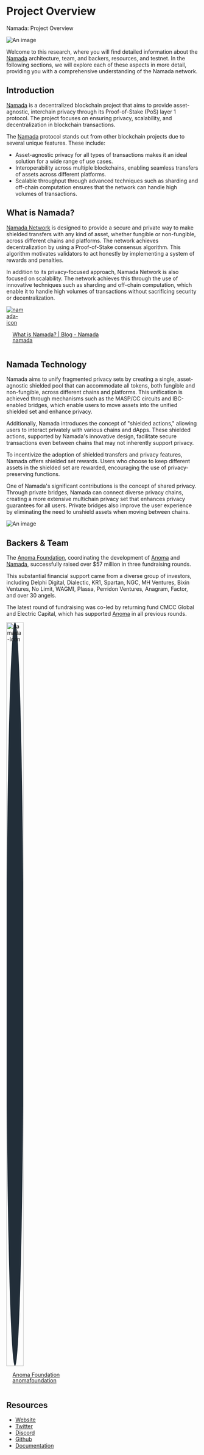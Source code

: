 # Project Overview

Namada: Project Overview

![An image](/namada-project-overview-hero.svg)

Welcome to this research, where you will find detailed information about the [Namada](https://namada.net/) architecture, team, and backers, resources, and testnet. In the following sections, we will explore each of these aspects in more detail, providing you with a comprehensive understanding of the Namada network.

## Introduction
[Namada](https://namada.net/) is a decentralized blockchain project that aims to provide asset-agnostic, interchain privacy through its Proof-of-Stake (PoS) layer 1 protocol. The project focuses on ensuring privacy, scalability, and decentralization in blockchain transactions.

The [Namada](https://namada.net/) protocol stands out from other blockchain projects due to several unique features. These include:
* Asset-agnostic privacy for all types of transactions makes it an ideal solution for a wide range of use cases.
* Interoperability across multiple blockchains, enabling seamless transfers of assets across different platforms.
* Scalable throughput through advanced techniques such as sharding and off-chain computation ensures that the network can handle high volumes of transactions.

## What is Namada?
[Namada Network](https://x.com/namada) is designed to provide a secure and private way to make shielded transfers with any kind of asset, whether fungible or non-fungible, across different chains and platforms. The network achieves decentralization by using a Proof-of-Stake consensus algorithm. This algorithm motivates validators to act honestly by implementing a system of rewards and penalties.

In addition to its privacy-focused approach, Namada Network is also focused on scalability. The network achieves this through the use of innovative techniques such as sharding and off-chain computation, which enable it to handle high volumes of transactions without sacrificing security or decentralization.

<a class="external-link" href="https://namada.net/blog/what-is-namada">
    <div style="width: 10%;">
        <img src="https://namada.net/assets/apple-touch-icon.png" alt="namada-icon" style="" />
    </div>
    <div style="display: flex; flex-direction: column; align-items: left; margin-left: 1rem;">
        <p>What is Namada? | Blog - Namada</p>
        <p style="margin-top: -1rem;">namada</p>
    </div>
</a>

## Namada Technology

Namada aims to unify fragmented privacy sets by creating a single, asset-agnostic shielded pool that can accommodate all tokens, both fungible and non-fungible, across different chains and platforms. This unification is achieved through mechanisms such as the MASP/CC circuits and IBC-enabled bridges, which enable users to move assets into the unified shielded set and enhance privacy.

Additionally, Namada introduces the concept of "shielded actions," allowing users to interact privately with various chains and dApps. These shielded actions, supported by Namada's innovative design, facilitate secure transactions even between chains that may not inherently support privacy.

To incentivize the adoption of shielded transfers and privacy features, Namada offers shielded set rewards. Users who choose to keep different assets in the shielded set are rewarded, encouraging the use of privacy-preserving functions.

One of Namada's significant contributions is the concept of shared privacy. Through private bridges, Namada can connect diverse privacy chains, creating a more extensive multichain privacy set that enhances privacy guarantees for all users. Private bridges also improve the user experience by eliminating the need to unshield assets when moving between chains.

![An image](/namada-project-overview-diagram.webp)

## Backers & Team

The [Anoma Foundation](https://anoma.foundation/), coordinating the development of [Anoma](http://anoma.net/) and [Namada](https://namada.net/), successfully raised over $57 million in three fundraising rounds.

This substantial financial support came from a diverse group of investors, including Delphi Digital, Dialectic, KR1, Spartan, NGC, MH Ventures, Bixin Ventures, No Limit, WAGMI, Plassa, Perridon Ventures, Anagram, Factor, and over 30 angels.

The latest round of fundraising was co-led by returning fund CMCC Global and Electric Capital, which has supported [Anoma](http://anoma.net/) in all previous rounds.

<a class="external-link" href="https://namada.net/blog/what-is-namada">
    <div style="width: 9%; height: 50%; background-color: rgba(34,46,57,1.00); border-radius: 50%;">
        <img src="https://anoma.foundation/favicon.ico" alt="namada-icon" style="width: 100%;" />
    </div>
    <div style="display: flex; flex-direction: column; align-items: left; margin-left: 1rem;">
        <p>Anoma Foundation</p>
        <p style="margin-top: -1rem;">anomafoundation</p>
    </div>
</a>

## Resources
* [Website](https://namada.net/)
* [Twitter](https://twitter.com/namada)
* [Discord](https://discord.com/invite/namada)
* [Github](https://github.com/anoma/namada)
* [Documentation](https://docs.namada.net/)
